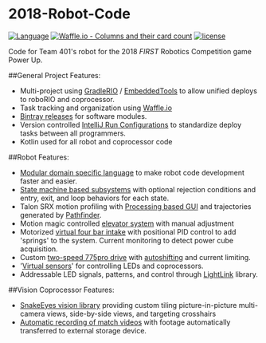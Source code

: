 # 2018-Robot-Code

[![Language](https://img.shields.io/github/languages/top/team401/2018-Robot-Code.svg)](https://github.com/team401/2018-Robot-Code) 
[![Waffle.io - Columns and their card count](https://badge.waffle.io/team401/2018-Robot-Code.svg?columns=all)](https://waffle.io/team401/2018-Robot-Code)
[![license](https://img.shields.io/github/license/team401/2018-Robot-Code.svg)](https://github.com/team401/2018-Robot-Code/blob/master/LICENSE)

Code for Team 401's robot for the 2018 *FIRST* Robotics Competition game Power Up.

##General Project Features:
* Multi-project using [GradleRIO](https://github.com/Open-RIO/GradleRIO) / [EmbeddedTools](https://github.com/JacisNonsense/EmbeddedTools) to allow unified deploys to roboRIO and coprocessor.
* Task tracking and organization using [Waffle.io](https://waffle.io/team401/2018-Robot-Code)
* [Bintray releases](https://bintray.com/team401) for software modules.
* Version controlled [IntelliJ Run Configurations](.idea/runConfigurations) to standardize deploy tasks between all programmers.
*  Kotlin used for all robot and coprocessor code



##Robot Features:
*  [Modular domain specific language](https://github.com/team401/SnakeSkin) to make robot code development faster and easier.
*  [State machine based subsystems](robot/src/main/kotlin/org/team401/robot2018/subsystems/Rungs.kt) with optional rejection conditions and entry, exit, and loop behaviors for each state.
*  Talon SRX motion profiling with [Processing based GUI](https://github.com/team401/MP-Generator) and trajectories generated by [Pathfinder](https://github.com/JacisNonsense/Pathfinder). 
*  Motion magic controlled [elevator system](robot/src/main/kotlin/org/team401/robot2018/subsystems/Elevator.kt) with manual adjustment
*  Motorized [virtual four bar intake](robot/src/main/kotlin/org/team401/robot2018/subsystems/Intake.kt) with positional PID control to add 'springs' to the system. Current monitoring to detect power cube acquisition.
*  Custom [two-speed 775pro drive](robot/src/main/kotlin/org/team401/robot2018/subsystems/Drivetrain.kt) with [autoshifting](robot/src/main/kotlin/org/team401/robot2018/AutoShifter.kt) and current limiting.
*  '[Virtual sensors](robot/src/main/kotlin/org/team401/robot2018/Sensors.kt)' for controlling LEDs and coprocessors.
*  Addressable LED signals, patterns, and control through [LightLink](https://github.com/team401/LightLink) library.

##Vision Coprocessor Features:
* [SnakeEyes vision library](https://github.com/team401/SnakeEyes) providing custom tiling picture-in-picture multi-camera views, side-by-side views, and targeting crosshairs
* [Automatic recording of match videos](vision/src/main/kotlin/org/team401/vision2018/VideoRecorder.kt) with footage automatically transferred to external storage device.
